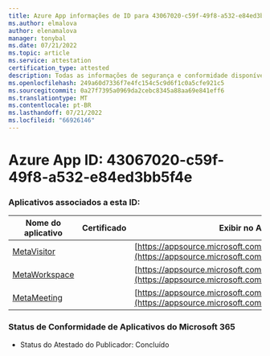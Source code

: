 ```yaml
---
title: Azure App informações de ID para 43067020-c59f-49f8-a532-e84ed3bb5f4e
ms.author: elmalova
author: elenamalova
manager: tonybal
ms.date: 07/21/2022
ms.topic: article
ms.service: attestation
certification_type: attested
description: Todas as informações de segurança e conformidade disponíveis para 43067020-c59f-49f8-a532-e84ed3bb5f4e.
ms.openlocfilehash: 249a60d7336f7e4fc154c5c9d6f1c0a5cfe921c5
ms.sourcegitcommit: 0a27f7395a0969da2cebc8345a88aa69e841eff6
ms.translationtype: MT
ms.contentlocale: pt-BR
ms.lasthandoff: 07/21/2022
ms.locfileid: "66926146"
---
```

# <a name="azure-app-id-43067020-c59f-49f8-a532-e84ed3bb5f4e"></a>Azure App ID: 43067020-c59f-49f8-a532-e84ed3bb5f4e


### <a name="apps-associated-with-this-id"></a>Aplicativos associados a esta ID:
| **Nome do aplicativo** | **Certificado** | **Exibir no AppSource** |
|--------------|---------------|-----------------------|
| [MetaVisitor](../forward/WA200003588.md) |  | [https://appsource.microsoft.com/product/office/WA200003588](https://appsource.microsoft.com/product/office/WA200003588) |
| [MetaWorkspace](../forward/WA200003747.md) |  | [https://appsource.microsoft.com/product/office/WA200003747](https://appsource.microsoft.com/product/office/WA200003747) |
| [MetaMeeting](../forward/WA200003890.md) |  | [https://appsource.microsoft.com/product/office/WA200003890](https://appsource.microsoft.com/product/office/WA200003890) |

### <a name="microsoft-365-app-compliance-status"></a>Status de Conformidade de Aplicativos do Microsoft 365
- Status do Atestado do Publicador: Concluído
